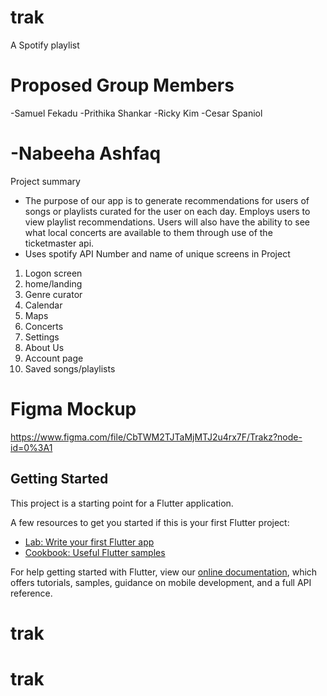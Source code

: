 # trak

A Spotify playlist 
# Proposed Group Members
-Samuel Fekadu
-Prithika Shankar
	-Ricky Kim
	-Cesar Spaniol
# 	-Nabeeha Ashfaq
Project summary
-	The purpose of our app is to generate recommendations for users of songs or playlists curated for the user on each day. Employs users to view playlist recommendations. Users will also have the ability to see what local concerts are available to them through use of the ticketmaster api.  
-	Uses spotify API
Number and name of unique screens in Project
1.	Logon screen
2.	home/landing
3.	Genre curator
4.	Calendar
5.	Maps
6.	Concerts
7.	Settings
8.	About Us
9.	Account page
10.	Saved songs/playlists

# Figma Mockup
https://www.figma.com/file/CbTWM2TJTaMjMTJ2u4rx7F/Trakz?node-id=0%3A1

## Getting Started

This project is a starting point for a Flutter application.

A few resources to get you started if this is your first Flutter project:

- [Lab: Write your first Flutter app](https://flutter.dev/docs/get-started/codelab)
- [Cookbook: Useful Flutter samples](https://flutter.dev/docs/cookbook)

For help getting started with Flutter, view our
[online documentation](https://flutter.dev/docs), which offers tutorials,
samples, guidance on mobile development, and a full API reference.
# trak
# trak
